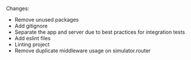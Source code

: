 Changes:
- Remove unused packages
- Add gitignore
- Separate the app and server due to best practices for integration tests
- Add eslint files
- Linting project
- Remove duplicate middleware usage on simulator.router